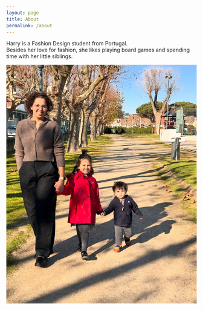 ```yaml
---
layout: page
title: About
permalink: /about
---
```



Harry is a Fashion Design student from Portugal.  
Besides her love for fashion, she likes playing board games and spending time with her little siblings.

![Harry and their siblings](/assets/img/about-1.jpg)
